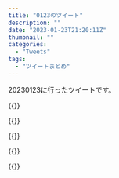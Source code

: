 ```yaml
---
title: "0123のツイート"
description: ""
date: "2023-01-23T21:20:11Z"
thumbnail: ""
categories:
  - "Tweets"
tags:
  - "ツイートまとめ"
---
```

20230123に行ったツイートです。
<!--more-->
{{<tweetlike text="更新 20230122のツイートまとめ https://t.co/rcOIaJE0r6 812　January 23, 2023 at 06:21AM" screenname="jme/k.h (@JME_KH)" url="https://twitter.com/JME_KH/status/1617271137762697219?ref_src=twsrc%5Etfw" date="January 22 2023">}}

{{<tweetlike text="なるほど、白ひげの息子の母親か" screenname="jme/k.h (@JME_KH)" url="https://twitter.com/JME_KH/status/1617275811366834177?ref_src=twsrc%5Etfw" date="January 22 2023">}}

{{<tweetlike text="ジャンプでRRR見るとは" screenname="jme/k.h (@JME_KH)" url="https://twitter.com/JME_KH/status/1617364668980531202?ref_src=twsrc%5Etfw" date="January 22 2023">}}

{{<tweetlike text="限界まで伸ばしてきたな" screenname="jme/k.h (@JME_KH)" url="https://twitter.com/JME_KH/status/1617462951887396865?ref_src=twsrc%5Etfw" date="January 23 2023">}}

{{<tweetlike text="為政者が自然免疫みたいな楽な方法取りたいのは分からないでもないけど、その程度の感覚でやってもらっては困るんだよな" screenname="jme/k.h (@JME_KH)" url="https://twitter.com/JME_KH/status/1617480104187396101?ref_src=twsrc%5Etfw" date="January 23 2023">}}

